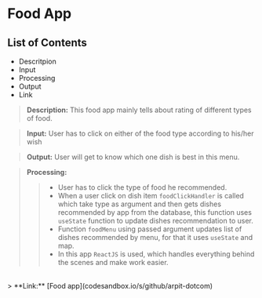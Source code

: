 # Food App

## List of Contents

- Descritpion
- Input
- Processing
- Output
- Link

> **Description:** This food app mainly tells about rating of different types of food.

> **Input:** User has to click on either of the food type according to his/her wish

> **Output:** User will get to know which one dish is best in this menu.

> **Processing:**
>
> > - User has to click the type of food he recommended.
> > - When a user click on dish item `foodClickHandler` is called which take type as argument and then gets dishes recommended by app from the database, this function uses `useState` function to update dishes recommendation to user.
> > - Function `foodMenu` using passed argument updates list of dishes recommended by menu, for that it uses `useState` and map.
> > - In this app `ReactJS` is used, which handles everything behind the scenes and make work easier.

<br>
> **Link:** [Food app](codesandbox.io/s/github/arpit-dotcom)
